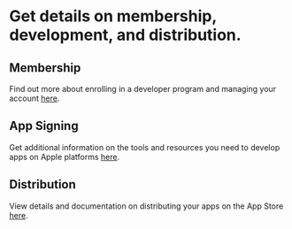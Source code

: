 # Get details on membership, development, and distribution.

## Membership
Find out more about enrolling in a developer program and managing your account [here](https://github.com/alexjegor/app-publish-tutorial/blob/master/Membership.md).

## App Signing
Get additional information on the tools and resources you need to develop apps on Apple platforms [here](https://github.com/alexjegor/app-publish-tutorial/blob/master/Signing.md).

## Distribution
View details and documentation on distributing your apps on the App Store [here](https://github.com/alexjegor/app-publish-tutorial/blob/master/Distribution.md).
